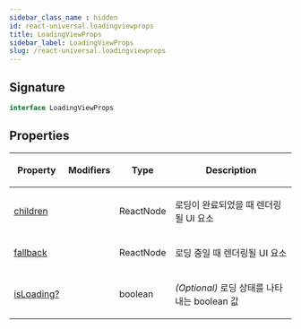 ```yaml
---
sidebar_class_name : hidden
id: react-universal.loadingviewprops
title: LoadingViewProps
sidebar_label: LoadingViewProps
slug: /react-universal.loadingviewprops
---
```






## Signature

```typescript
interface LoadingViewProps 
```

## Properties

<table><thead><tr><th>

Property


</th><th>

Modifiers


</th><th>

Type


</th><th>

Description


</th></tr></thead>
<tbody><tr><td>

[children](./react-universal.loadingviewprops.children)


</td><td>


</td><td>

ReactNode


</td><td>

로딩이 완료되었을 때 렌더링될 UI 요소


</td></tr>
<tr><td>

[fallback](./react-universal.loadingviewprops.fallback)


</td><td>


</td><td>

ReactNode


</td><td>

로딩 중일 때 렌더링될 UI 요소


</td></tr>
<tr><td>

[isLoading?](./react-universal.loadingviewprops.isloading)


</td><td>


</td><td>

boolean


</td><td>

_(Optional)_ 로딩 상태를 나타내는 boolean 값


</td></tr>
</tbody></table>

